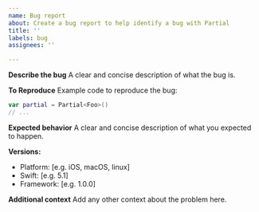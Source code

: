 ```yaml
---
name: Bug report
about: Create a bug report to help identify a bug with Partial
title: ''
labels: bug
assignees: ''

---
```


**Describe the bug**
A clear and concise description of what the bug is.

**To Reproduce**
Example code to reproduce the bug:
```swift
var partial = Partial<Foo>()
// ...
```

**Expected behavior**
A clear and concise description of what you expected to happen.

**Versions:**
 - Platform: [e.g. iOS, macOS, linux]
 - Swift: [e.g. 5.1]
 - Framework: [e.g. 1.0.0]

**Additional context**
Add any other context about the problem here.
